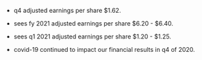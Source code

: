 - q4 adjusted earnings per share $1.62.

- sees fy 2021 adjusted earnings per share $6.20 - $6.40.

- sees q1 2021 adjusted earnings per share $1.20 - $1.25.

- covid-19 continued to impact our financial results in q4 of 2020.
